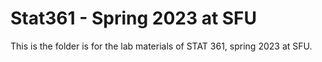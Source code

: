 # Stat361 - Spring 2023 at SFU

This is the folder is for the lab materials of STAT 361, spring 2023 at SFU.


